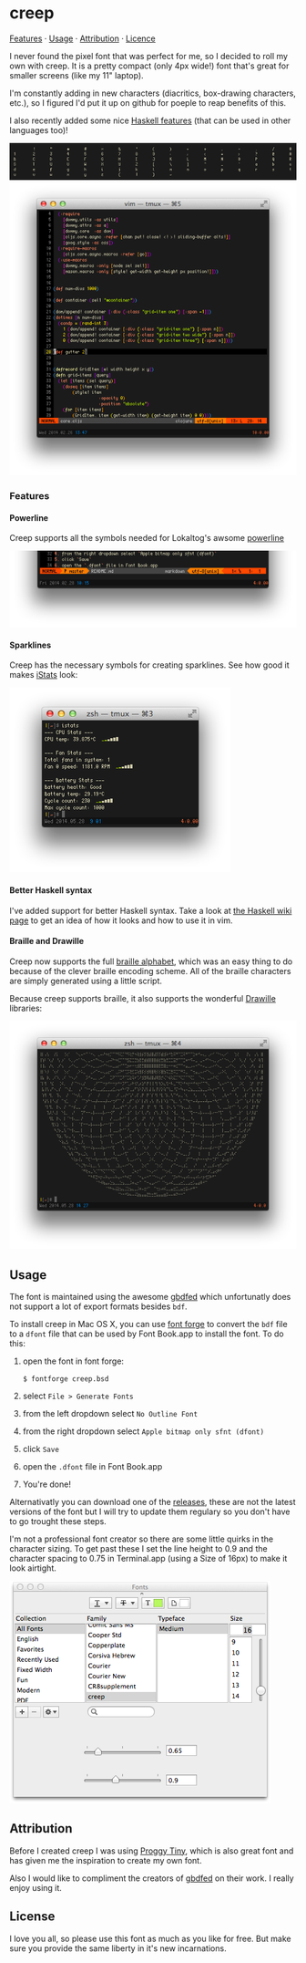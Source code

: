 creep
=====

[Features](#features) · [Usage](#usage) · [Attribution](#attribution) ·
[Licence](#license)

I never found the pixel font that was perfect for me, so I decided to roll
my own with creep.  It is a pretty compact (only 4px wide!) font that's great
for smaller screens (like my 11" laptop).

I'm constantly adding in new characters (diacritics, box-drawing characters, etc.),
so I figured I'd put it up on github for poeple to reap benefits of this.

I also recently added some nice [Haskell features](https://github.com/romeovs/creep/wiki/Haskell-syntax-sugar) (that
can be used in other languages too)!

![screenshot1](screens/screen.png  "screenshot of the ASCII characters")
![screenshot2](screens/screen2.png "in the wild example")

### Features
#### Powerline
Creep supports all the symbols needed for Lokaltog's awsome [powerline](https://github.com/Lokaltog/powerline)

![powerline](screens/powerline.png "powerline screenshot")

#### Sparklines
Creep has the necessary symbols for creating sparklines.  See how good it makes
[iStats](https://github.com/Chris911/iStats) look:

![powerline](screens/istats.png "istats screenshot")

#### Better Haskell syntax
I've added support for better Haskell syntax.  Take a look at [the Haskell wiki
page](https://github.com/romeovs/creep/wiki/Haskell-syntax-sugar) to get an idea
of how it looks and how to use it in vim.

#### Braille and Drawille
Creep now supports the full
[braille alphabet](https://en.wikipedia.org/wiki/Braille_Patterns_(Unicode)),
which was an easy thing to do because of the clever braille encoding scheme.
All of the braille characters are simply generated using a little script.

Because creep supports braille, it also supports the wonderful
[Drawille](https://github.com/asciimoo/drawille) libraries:

![powerline](screens/drawille.png "drawille screenshot")

## Usage
The font is maintained using the awesome [gbdfed](http://sofia.nmsu.edu/~mleisher/Software/gbdfed/) 
which unfortunatly does not support a lot of export formats besides `bdf`.

To install creep in Mac OS X, you can use [font forge](http://fontforge.org/) to convert the `bdf`
file to a `dfont` file that can be used by Font Book.app to install the font.  To do this:

1. open the font in font forge:

   ```shell
   $ fontforge creep.bsd
   ```
2. select `File > Generate Fonts`
3. from the left dropdown select `No Outline Font`
4. from the right dropdown select `Apple bitmap only sfnt (dfont)`
5. click `Save`
6. open the `.dfont` file in Font Book.app
7. You're done!

Alternativatly you can download one of the [releases](https://github.com/romeovs/creep/releases),
these are not the latest versions of the font but I will try to update them regulary so you don't
have to go trought these steps.

I'm not a professional font creator so there are some little quirks in the character
sizing.  To get past these I set the line height to 0.9 and the character spacing
to 0.75 in Terminal.app (using a Size of 16px) to make it look airtight.

![terminal](screens/info.png "Terminal.app settings")

## Attribution
Before I created creep I was using [Proggy Tiny](http://www.proggyfonts.net/), which is also 
great font and has given me the inspiration to create my own font.

Also I would like to compliment the creators of
[gbdfed](http://www.math.nmsu.edu/~mleisher/Software/gbdfed/) on their work.  I
really enjoy using it.


## License
I love you all, so please use this font as much as you like for free.  But make sure you provide the
same liberty in it's new incarnations.

